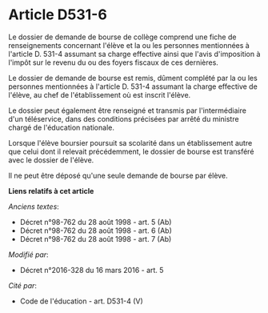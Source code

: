 # Article D531-6

Le dossier de demande de bourse de collège comprend une fiche de renseignements concernant l'élève et la ou les personnes
mentionnées à l'article D. 531-4 assumant sa charge effective ainsi que l'avis d'imposition à l'impôt sur le revenu du ou des
foyers fiscaux de ces dernières. 

Le dossier de demande de bourse est remis, dûment complété par la ou les personnes mentionnées à l'article D. 531-4 assumant
la charge effective de l'élève, au chef de l'établissement où est inscrit l'élève. 

Le dossier peut également être renseigné et transmis par l'intermédiaire d'un téléservice, dans des conditions précisées par
arrêté du ministre chargé de l'éducation nationale. 

Lorsque l'élève boursier poursuit sa scolarité dans un établissement autre que celui dont il relevait précédemment, le
dossier de bourse est transféré avec le dossier de l'élève. 

Il ne peut être déposé qu'une seule demande de bourse par élève.

**Liens relatifs à cet article**

_Anciens textes_:

  - Décret n°98-762 du 28 août 1998 - art. 5 (Ab)
  - Décret n°98-762 du 28 août 1998 - art. 6 (Ab)
  - Décret n°98-762 du 28 août 1998 - art. 7 (Ab)

_Modifié par_:

  - Décret n°2016-328 du 16 mars 2016 - art. 5

_Cité par_:

  - Code de l'éducation - art. D531-4 (V)
